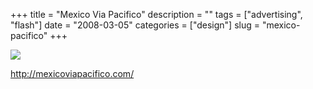 +++
title = "Mexico Via Pacifico"
description = ""
tags = ["advertising", "flash"]
date = "2008-03-05"
categories = ["design"]
slug = "mexico-pacifico"
+++


 

  <div id="screens-thumbs" class="clearfix">
    <div class="txt-center" id="design-submission"><a href="http://mexicoviapacifico.com/"><img id='bluga-thumbnail-857' class='bluga-thumbnail large' src='//konigi.com/media/bluga/
wt47f27910430d5_0.jpg'/></a></div>  
  </div>   
<p><a href="http://mexicoviapacifico.com/">http://mexicoviapacifico.com/</a></p>




